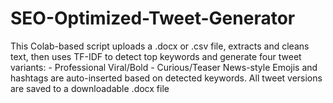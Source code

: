 # SEO-Optimized-Tweet-Generator
This Colab-based script uploads a .docx or .csv file, extracts and cleans text, then uses TF-IDF to detect top keywords and generate four tweet variants:  - Professional  Viral/Bold  - Curious/Teaser News-style  Emojis and hashtags are auto-inserted based on detected keywords.  All tweet versions are saved to a downloadable .docx file
